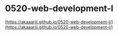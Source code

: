 # 0520-web-development-I

[https://akaaariii.github.io/0520-web-development-I/](https://akaaariii.github.io/0520-web-development-I/)
